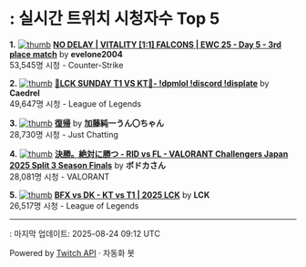 # : 실시간 트위치 시청자수 Top 5

**1.** [![thumb](https://static-cdn.jtvnw.net/previews-ttv/live_user_evelone2004-320x180.jpg)](https://twitch.tv/evelone2004)
**[NO DELAY | VITALITY [1:1] FALCONS | EWC 25 - Day 5 - 3rd place match](https://twitch.tv/evelone2004)** by **evelone2004**<br>53,545명 시청  - Counter-Strike

**2.** [![thumb](https://static-cdn.jtvnw.net/previews-ttv/live_user_caedrel-320x180.jpg)](https://twitch.tv/Caedrel)
**[🔴LCK SUNDAY T1 VS KT🔴-  !dpmlol !discord !displate](https://twitch.tv/Caedrel)** by **Caedrel**<br>49,647명 시청  - League of Legends

**3.** [![thumb](https://static-cdn.jtvnw.net/previews-ttv/live_user_kato_junichi0817-320x180.jpg)](https://twitch.tv/加藤純一うん〇ちゃん)
**[復帰](https://twitch.tv/加藤純一うん〇ちゃん)** by **加藤純一うん〇ちゃん**<br>28,730명 시청  - Just Chatting

**4.** [![thumb](https://static-cdn.jtvnw.net/previews-ttv/live_user_vodkavdk-320x180.jpg)](https://twitch.tv/ボドカさん)
**[決勝。絶対に勝つ  - RID vs FL - VALORANT Challengers Japan 2025 Split 3 Season Finals](https://twitch.tv/ボドカさん)** by **ボドカさん**<br>28,081명 시청  - VALORANT

**5.** [![thumb](https://static-cdn.jtvnw.net/previews-ttv/live_user_lck-320x180.jpg)](https://twitch.tv/LCK)
**[BFX vs DK - KT vs T1 | 2025 LCK](https://twitch.tv/LCK)** by **LCK**<br>26,517명 시청  - League of Legends


---
: 마지막 업데이트: 2025-08-24 09:12 UTC

Powered by [Twitch API](https://dev.twitch.tv/docs/api/reference) · 자동화 봇